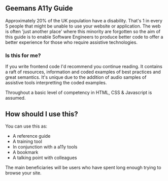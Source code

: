 
## Geemans A11y Guide
Approximately 20% of the UK population have a disability. That's 1 in every 5 people that might be unable to use your website or application. The web is often 'just another place' where this minority are forgotten so the aim of this guide is to enable Software Engineers to produce better code to offer a better experience for those who require assistive technologies.

### Is this for me?
If you write frontend code I'd recommend you continue reading. It contains a raft of resources, information and coded examples of best practices and great semantics. It's unique due to the addition of audio samples of assistive tools interpretting the coded examples.

Throughout a basic level of competency in HTML, CSS & Javascript is assumed.

## How should I use this?
You can use this as:

* A reference guide
* A training tool
* In conjunction with a a11y tools
* A bookmark
* A talking point with colleagues

The main beneficiaries will be users who have spent long enough trying to browse your site.